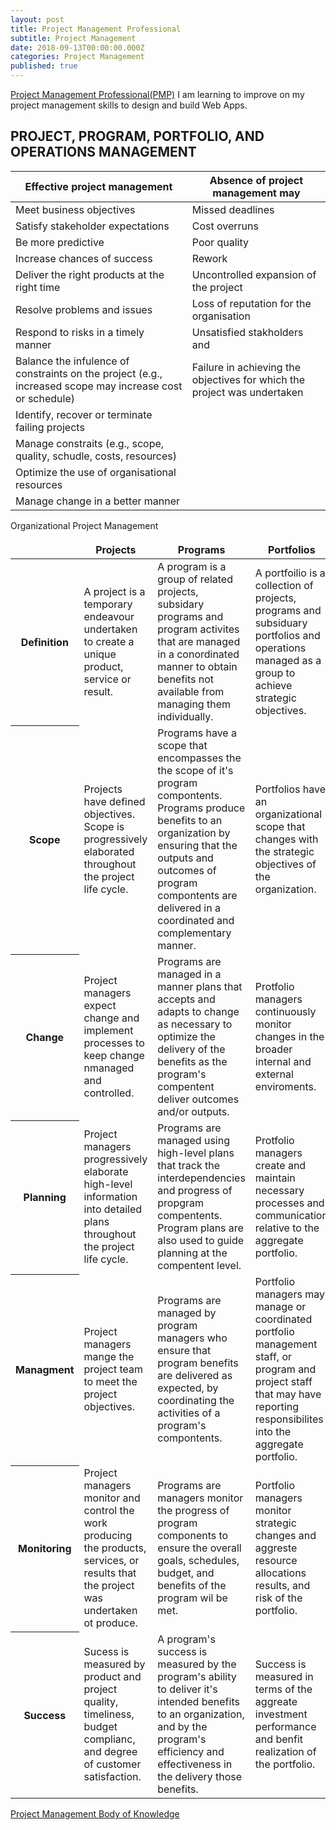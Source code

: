```yaml
---
layout: post
title: Project Management Professional
subtitle: Project Management
date: 2018-09-13T00:00:00.000Z
categories: Project Management
published: true
---
```


[Project Management Professional(PMP)](https://www.pmi.org/certifications/types/project-management-pmp) I am learning to improve on my project management skills to design and build Web Apps.

## PROJECT, PROGRAM, PORTFOLIO, AND OPERATIONS MANAGEMENT

| Effective project management                 | Absence of project management may |   
|----------------------------------------------|-------------------------------|
| Meet business objectives                     | Missed deadlines | 
| Satisfy stakeholder expectations             | Cost overruns | 
| Be more predictive                           | Poor quality |  
| Increase chances of success                  | Rework | 
| Deliver the right products at the right time | Uncontrolled expansion of the project | 
| Resolve problems and issues                  | Loss of reputation for the organisation | 
| Respond to risks in a timely manner          | Unsatisfied stakholders and |
| Balance the infulence of constraints on the project (e.g., increased scope may increase cost or schedule) | Failure in achieving the objectives for which the project was undertaken |
| Identify, recover or terminate failing projects | |
| Manage constraits (e.g., scope, quality, schudle, costs, resources) | |
| Optimize the use of organisational resources  | |
| Manage change in a better manner | |

<table class="table">

  <thead class="thead-dark">
  <tr scope="col text-center">Organizational Project Management  
    </tr>
    <tr>
      <th scope="col"></th>
      <th scope="col">Projects</th>
      <th scope="col">Programs</th>
      <th scope="col">Portfolios</th>
    </tr>
  </thead>
  <tbody>
    <tr>
      <th scope="row align-top">Definition</th>
      <td>A project is a temporary endeavour undertaken to create a unique product, service or result.</td>
      <td>A program is a group of related projects, subsidary programs and program activites that are managed in a conordinated manner to obtain benefits not available from managing them individually.</td>
      <td>A portfoilio is a collection of projects, programs and subsiduary portfolios and operations managed as a group to achieve strategic objectives.</td>
    </tr>
    <tr>
      <th scope="row align-top">Scope</th>
      <td>Projects have defined objectives. Scope is progressively elaborated throughout the project life cycle.</td>
      <td>Programs have a scope that encompasses the the scope of it's program compontents. Programs produce benefits to an organization by ensuring that the outputs and outcomes of program compontents are delivered in a coordinated and complementary manner.</td>
      <td>Portfolios have an organizational scope that changes with the strategic objectives of the organization.</td>
    </tr>
    <tr>
      <th scope="row align-top">Change</th>
      <td>Project managers expect change and implement processes to keep change nmanaged and controlled.</td>
      <td>Programs are managed in a manner plans that accepts and adapts to change as necessary to optimize the delivery of the benefits as the program's compentent deliver outcomes and/or outputs.</td>
      <td>Protfolio managers continuously monitor changes in the broader internal and external enviroments.</td>
    </tr>
    <tr>
      <th scope="row align-top">Planning</th>
      <td>Project managers progressively elaborate high-level information into detailed plans throughout the project life cycle.</td>
      <td>Programs are managed using high-level plans that track the interdependencies and progress of propgram compentents. Program plans are also used to guide planning at the compentent level.</td>
      <td>Protfolio managers create and maintain necessary processes and communication relative to the aggregate portfolio.</td>
    </tr>
    <tr>
      <th scope="row align-top">Managment</th>
      <td>Project managers mange the project team to meet the project objectives.</td>
      <td>Programs are managed by program managers who ensure that program benefits are delivered as expected, by coordinating the activities of a program's compontents.</td>
      <td>Portfolio managers may manage or coordinated portfolio management staff, or program and project staff that may have reporting responsibilites into the aggregate portfolio.</td>
    </tr>
    <tr>
      <th scope="row align-top">Monitoring</th>
      <td>Project managers monitor and control the work producing the products, services, or results that the project was undertaken ot produce.</td>
      <td>Programs are managers monitor the progress of program components to ensure the overall goals, schedules, budget, and benefits of the program wil be met.</td>
      <td>Portfolio managers monitor strategic changes and aggreste resource allocations results, and risk of the portfolio.</td>
    </tr>
    <tr>
      <th scope="row align-top">Success</th>
      <td>Sucess is measured by product and project quality, timeliness, budget complianc, and degree of customer satisfaction.</td>
      <td>A program's success is measured by the program's ability to deliver it's intended benefits to an organization, and by the program's efficiency and effectiveness in the delivery those benefits.</td>
      <td>Success is measured in terms of the aggreate investment performance and benfit realization of the portfolio.</td>
    </tr>
  </tbody>
</table>

[Project Management Body of Knowledge](https://g.co/kgs/ziC8gz)
